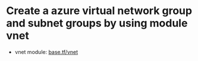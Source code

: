 # Create a azure virtual network group and subnet groups by using module vnet
   * vnet module: [base.tf/vnet](https://github.com/VenkeyBoda/Terraform_Practice/tree/main/Azure/Module_usage) 
